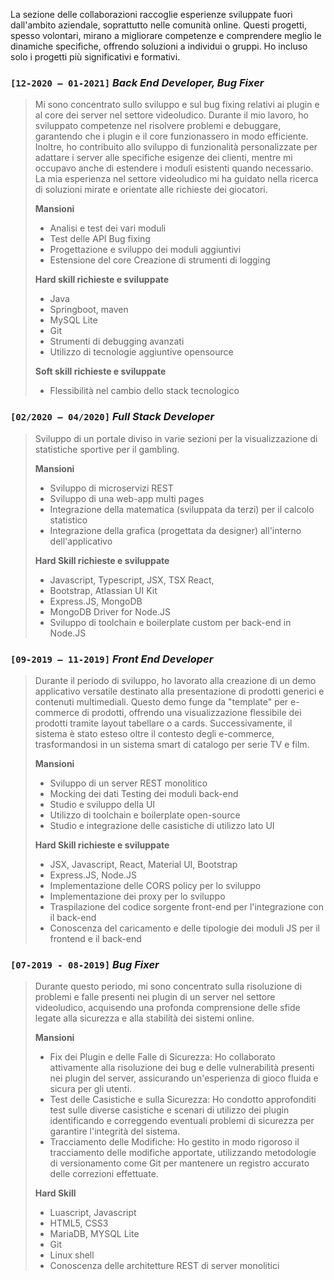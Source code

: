 La sezione delle collaborazioni raccoglie esperienze sviluppate fuori dall'ambito aziendale, soprattutto nelle comunità online. Questi progetti, spesso volontari, mirano a migliorare competenze e comprendere meglio le dinamiche specifiche, offrendo soluzioni a individui o gruppi. Ho incluso solo i progetti più significativi e formativi.

### `[12-2020 – 01-2021]` ***Back End Developer, Bug Fixer***

> Mi sono concentrato sullo sviluppo e sul bug fixing relativi ai plugin e al core dei server nel settore videoludico. Durante il mio lavoro, ho sviluppato competenze nel risolvere problemi e debuggare, garantendo che i plugin e il core funzionassero in modo efficiente. Inoltre, ho contribuito allo sviluppo di funzionalità personalizzate per adattare i server alle specifiche esigenze dei clienti, mentre mi occupavo anche di estendere i moduli esistenti quando necessario. La mia esperienza nel settore videoludico mi ha guidato nella ricerca di soluzioni mirate e orientate alle richieste dei giocatori.
> 
> **Mansioni**
> 
> - Analisi e test dei vari moduli
> - Test delle API Bug fixing
> - Progettazione e sviluppo dei moduli aggiuntivi
> - Estensione del core Creazione di strumenti di logging
> 
> **Hard skill richieste e sviluppate**
> 
> - Java
> - Springboot, maven
> - MySQL Lite
> - Git
> - Strumenti di debugging avanzati
> - Utilizzo di tecnologie aggiuntive opensource
> 
> **Soft skill richieste e sviluppate**
> 
> - Flessibilità nel cambio dello stack tecnologico

### `[02/2020 – 04/2020]` ***Full Stack Developer***

> Sviluppo di un portale diviso in varie sezioni per la visualizzazione di statistiche sportive per il gambling.
> 
> **Mansioni**
> 
> - Sviluppo di microservizi REST
> - Sviluppo di una web-app multi pages
> - Integrazione della matematica (sviluppata da terzi) per il calcolo statistico
> - Integrazione della grafica (progettata da designer) all'interno dell'applicativo
> 
> **Hard Skill richieste e sviluppate**
> 
> - Javascript, Typescript, JSX, TSX React,
> - Bootstrap, Atlassian UI Kit
> - Express.JS, MongoDB
> - MongoDB Driver for Node.JS
> - Sviluppo di toolchain e boilerplate custom per back-end in Node.JS

### `[09-2019 – 11-2019]` ***Front End Developer***

> Durante il periodo di sviluppo, ho lavorato alla creazione di un demo applicativo versatile destinato alla presentazione di prodotti generici e contenuti multimediali. Questo demo funge da "template" per e-commerce di prodotti, offrendo una visualizzazione flessibile dei prodotti tramite layout tabellare o a cards. Successivamente, il sistema è stato esteso oltre il contesto degli e-commerce, trasformandosi in un sistema smart di catalogo per serie TV e film.
> 
> **Mansioni**
> 
> - Sviluppo di un server REST monolitico
> - Mocking dei dati Testing dei moduli back-end
> - Studio e sviluppo della UI
> - Utilizzo di toolchain e boilerplate open-source
> - Studio e integrazione delle casistiche di utilizzo lato UI
> 
> **Hard Skill richieste e sviluppate**
> 
> - JSX, Javascript, React, Material UI, Bootstrap
> - Express.JS, Node.JS
> - Implementazione delle CORS policy per lo sviluppo
> - Implementazione dei proxy per lo sviluppo
> - Traspilazione del codice sorgente front-end per l'integrazione con il back-end
> - Conoscenza del caricamento e delle tipologie dei moduli JS per il frontend e il back-end

### `[07-2019 - 08-2019]` ***Bug Fixer***

> Durante questo periodo, mi sono concentrato sulla risoluzione di problemi e falle presenti nei plugin di un server nel settore videoludico, acquisendo una profonda comprensione delle sfide legate alla sicurezza e alla stabilità dei sistemi online.
> 
> **Mansioni**
> 
> - Fix dei Plugin e delle Falle di Sicurezza: Ho collaborato attivamente alla risoluzione dei bug e delle vulnerabilità presenti nei plugin del server, assicurando un'esperienza di gioco fluida e sicura per gli utenti.
> - Test delle Casistiche e sulla Sicurezza: Ho condotto approfonditi test sulle diverse casistiche e scenari di utilizzo dei plugin identificando e correggendo eventuali problemi di sicurezza per garantire l'integrità del sistema.
> - Tracciamento delle Modifiche: Ho gestito in modo rigoroso il tracciamento delle modifiche apportate, utilizzando metodologie di versionamento come Git per mantenere un registro accurato delle correzioni effettuate.
> 
> **Hard Skill**
> 
> - Luascript, Javascript
> - HTML5, CSS3
> - MariaDB, MYSQL Lite
> - Git
> - Linux shell
> - Conoscenza delle architetture REST di server monolitici